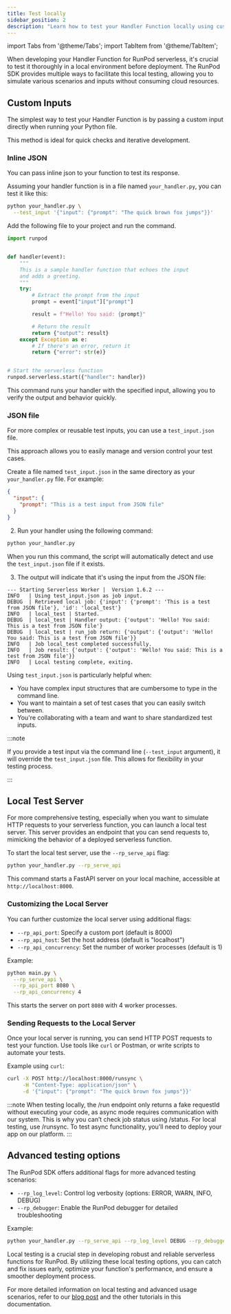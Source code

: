 ```yaml
---
title: Test locally
sidebar_position: 2
description: "Learn how to test your Handler Function locally using custom inputs and a local test server, simulating deployment scenarios without the need for cloud resources."
---
```


import Tabs from '@theme/Tabs';
import TabItem from '@theme/TabItem';

When developing your Handler Function for RunPod serverless, it's crucial to test it thoroughly in a local environment before deployment.
The RunPod SDK provides multiple ways to facilitate this local testing, allowing you to simulate various scenarios and inputs without consuming cloud resources.

## Custom Inputs

The simplest way to test your Handler Function is by passing a custom input directly when running your Python file.

This method is ideal for quick checks and iterative development.

### Inline JSON

You can pass inline json to your function to test its response.

Assuming your handler function is in a file named `your_handler.py`, you can test it like this:
<Tabs>
<TabItem value="cli" label="CLI" default>

```bash
python your_handler.py \
  --test_input '{"input": {"prompt": "The quick brown fox jumps"}}'
```

</TabItem>
  <TabItem value="python" label="Python">

Add the following file to your project and run the command.

```python
import runpod


def handler(event):
    """
    This is a sample handler function that echoes the input
    and adds a greeting.
    """
    try:
        # Extract the prompt from the input
        prompt = event["input"]["prompt"]

        result = f"Hello! You said: {prompt}"

        # Return the result
        return {"output": result}
    except Exception as e:
        # If there's an error, return it
        return {"error": str(e)}


# Start the serverless function
runpod.serverless.start({"handler": handler})
```

</TabItem>

</Tabs>

This command runs your handler with the specified input, allowing you to verify the output and behavior quickly.

### JSON file

For more complex or reusable test inputs, you can use a `test_input.json` file.

This approach allows you to easily manage and version control your test cases.

Create a file named `test_input.json` in the same directory as your `your_handler.py` file. For example:

```json
{
  "input": {
    "prompt": "This is a test input from JSON file"
  }
}
```

2. Run your handler using the following command:

```bash
python your_handler.py
```

When you run this command, the script will automatically detect and use the `test_input.json` file if it exists.

3. The output will indicate that it's using the input from the JSON file:

```
--- Starting Serverless Worker |  Version 1.6.2 ---
INFO   | Using test_input.json as job input.
DEBUG  | Retrieved local job: {'input': {'prompt': 'This is a test from JSON file'}, 'id': 'local_test'}
INFO   | local_test | Started.
DEBUG  | local_test | Handler output: {'output': 'Hello! You said: This is a test from JSON file'}
DEBUG  | local_test | run_job return: {'output': {'output': 'Hello! You said: This is a test from JSON file'}}
INFO   | Job local_test completed successfully.
INFO   | Job result: {'output': {'output': 'Hello! You said: This is a test from JSON file'}}
INFO   | Local testing complete, exiting.
```

Using `test_input.json` is particularly helpful when:

- You have complex input structures that are cumbersome to type in the command line.
- You want to maintain a set of test cases that you can easily switch between.
- You're collaborating with a team and want to share standardized test inputs.

:::note

If you provide a test input via the command line (`--test_input` argument), it will override the `test_input.json` file. This allows for flexibility in your testing process.

:::

## Local Test Server

For more comprehensive testing, especially when you want to simulate HTTP requests to your serverless function, you can launch a local test server.
This server provides an endpoint that you can send requests to, mimicking the behavior of a deployed serverless function.

To start the local test server, use the `--rp_serve_api` flag:

```bash
python your_handler.py --rp_serve_api
```

This command starts a FastAPI server on your local machine, accessible at `http://localhost:8000`.

### Customizing the Local Server

You can further customize the local server using additional flags:

- `--rp_api_port`: Specify a custom port (default is 8000)
- `--rp_api_host`: Set the host address (default is "localhost")
- `--rp_api_concurrency`: Set the number of worker processes (default is 1)

Example:

```bash
python main.py \
  --rp_serve_api \
  --rp_api_port 8080 \
  --rp_api_concurrency 4
```

This starts the server on port `8080` with 4 worker processes.

### Sending Requests to the Local Server

Once your local server is running, you can send HTTP POST requests to test your function. Use tools like `curl` or Postman, or write scripts to automate your tests.

Example using `curl`:

```bash
curl -X POST http://localhost:8000/runsync \
     -H "Content-Type: application/json" \
     -d '{"input": {"prompt": "The quick brown fox jumps"}}'
```

:::note
When testing locally, the /run endpoint only returns a fake requestId without executing your code, as async mode requires communication with our system. This is why you can’t check job status using /status. For local testing, use /runsync. To test async functionality, you’ll need to deploy your app on our platform.
:::

## Advanced testing options

The RunPod SDK offers additional flags for more advanced testing scenarios:

- `--rp_log_level`: Control log verbosity (options: ERROR, WARN, INFO, DEBUG)
- `--rp_debugger`: Enable the RunPod debugger for detailed troubleshooting

Example:

```bash
python your_handler.py --rp_serve_api --rp_log_level DEBUG --rp_debugger
```

Local testing is a crucial step in developing robust and reliable serverless functions for RunPod. By utilizing these local testing options, you can catch and fix issues early, optimize your function's performance, and ensure a smoother deployment process.

For more detailed information on local testing and advanced usage scenarios, refer to our [blog post](https://blog.runpod.io/workers-local-api-server-introduced-with-runpod-python-0-9-13/) and the other tutorials in this documentation.
